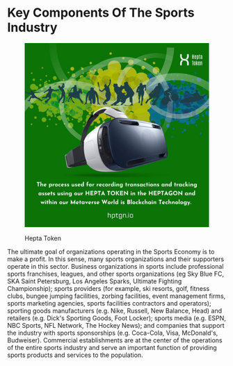 # Key Components Of The Sports Industry

<figure><img src="../.gitbook/assets/photo_2022-10-25_01-33-56.jpg" alt=""><figcaption><p>Hepta Token</p></figcaption></figure>

&#x20;    The ultimate goal of organizations operating in  the Sports Economy  is to  make a profit. In this sense, many sports organizations  and  their supporters   operate in this sector.  Business  organizations   in  sports   include   professional  sports  franchises, leagues, and other  sports  organizations (eg Sky  Blue FC, SKA Saint Petersburg, Los Angeles Sparks,  Ultimate  Fighting Championship); sports providers (for example, ski resorts,  golf,   fitness   clubs,    bungee   jumping    facilities,  zorbing  facilities,  event management  firms,   sports  marketing  agencies,   sports  facilities  contractors  and operators);  sporting  goods  manufacturers  (e.g.  Nike,  Russell, New Balance, Head) and retailers (e.g. Dick's Sporting Goods, Foot Locker);  sports media (e.g. ESPN, NBC Sports, NFL Network, The Hockey News); and companies  that  support  the  industry with sports sponsorships (e.g. Coca-Cola, Visa, McDonald's, Budweiser). Commercial establishments are at the center of the operations of the  entire  sports  industry  and serve   an  important  function  of   providing   sports   products  and  services  to  the population.
